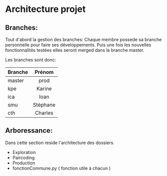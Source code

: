 # Architecture projet

## Branches:
Tout d'abord la gestion des branches:
Chaque membre possede sa branche personnelle pour faire ses développements.
Puis une fois les nouvelles fonctionnalités testées elles seront merged dans la branche master.

Les branches sont donc:

| Branche | Prénom |
|---------|:--------:|
| master |  prod |
| kpe | Karine |
| ica | Ioan |
| smu | Stéphane |
| cth | Charles |


## Arboressance:
Dans cette section reside l'architecture des dossiers.
 * Exploration
 * Paircoding
 * Production
 * fonctionCommune.py ( fonction utile à chacun )